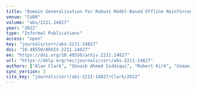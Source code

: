 ```yaml
---
title: "Domain Generalization for Robust Model-Based Offline Reinforcement Learning."
venue: "CoRR"
volume: "abs/2211.14827"
year: "2022"
type: "Informal Publications"
access: "open"
key: "journals/corr/abs-2211-14827"
doi: "10.48550/ARXIV.2211.14827"
ee: "https://doi.org/10.48550/arXiv.2211.14827"
url: "https://dblp.org/rec/journals/corr/abs-2211-14827"
authors: ["Alan Clark", "Shoaib Ahmed Siddiqui", "Robert Kirk", "Usman Anwar", "Stephen Chung", "David Krueger"]
sync_version: 3
cite_key: "journals/corr/abs-2211-14827/Clark/2022"
---
```

